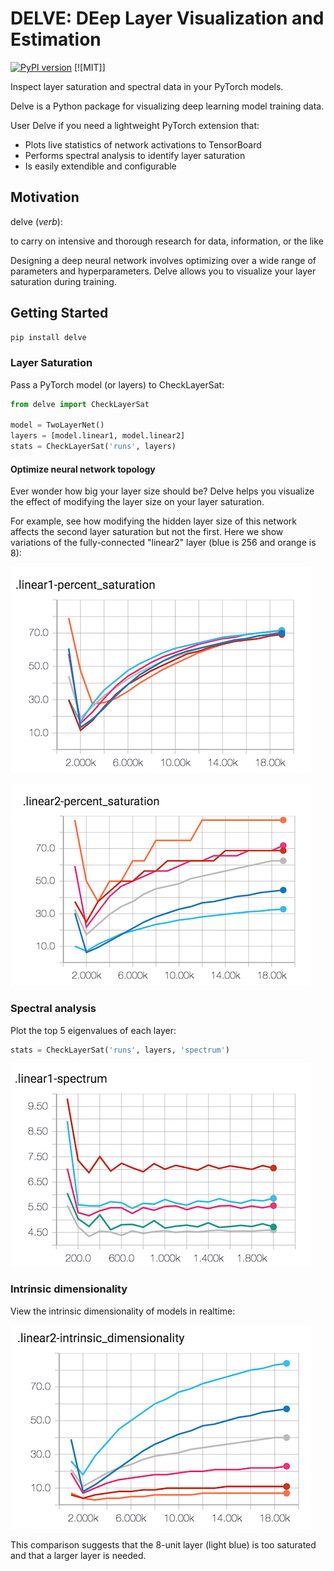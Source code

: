 # DELVE: DEep Layer Visualization and Estimation

[![PyPI version](https://badge.fury.io/py/delve.svg)](https://badge.fury.io/py/delve)
[![MIT]]

Inspect layer saturation and spectral data in your PyTorch models.

Delve is a Python package for visualizing deep learning model training data.

User Delve if you need a lightweight PyTorch extension that:
-  Plots live statistics of network activations to TensorBoard
- Performs spectral analysis to identify layer saturation
- Is easily extendible and configurable

## Motivation

delve (*verb*):

   to carry on intensive and thorough research for data, information, or the like

Designing a deep neural network involves optimizing over a wide range of parameters and hyperparameters. Delve allows you to visualize your layer saturation during training.  

## Getting Started

```bash
pip install delve
```

### Layer Saturation
Pass a PyTorch model (or layers) to CheckLayerSat:

```python
from delve import CheckLayerSat

model = TwoLayerNet()
layers = [model.linear1, model.linear2]
stats = CheckLayerSat('runs', layers)
```

#### Optimize neural network topology

Ever wonder how big your layer size should be? Delve helps you visualize the effect of modifying the layer size on your layer saturation.

For example, see how modifying the hidden layer size of this network affects the second layer saturation but not the first. Here we show variations of the fully-connected "linear2" layer (blue is 256 and orange is 8):

![saturation](images/layer1-saturation.png)

![saturation](images/layer2-saturation.png)

### Spectral analysis

Plot the top 5 eigenvalues of each layer:

```python
stats = CheckLayerSat('runs', layers, 'spectrum')
```

![spectrum](images/spectrum.png)

### Intrinsic dimensionality

View the intrinsic dimensionality of models in realtime:


![intrinsic_dimensionality-layer2](images/layer2-intrinsic.png)

This comparison suggests that the 8-unit layer (light blue) is too saturated and that a larger layer is needed.
